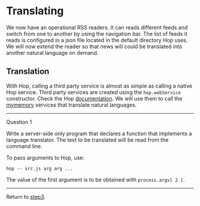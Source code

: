 Translating
===========

We now have an operational RSS readers. It can reads different feeds and
switch from one to another by using the navigation bar. The list of feeds
it reads is configured in a json file located in the default directory
Hop uses. We will now extend the reader so that news will could be
translated into another natural language on demand.

Translation
-----------

With Hop, calling a third party service is almost as simple as calling
a native Hop service. Third party services are created using the
`hop.webService` constructor. Check the Hop
[documentation](http://hop-dev.inria.fr/home/00-hop.html). We will use
them to call the [mymemory](http://mymemory.translated.net) services
that translate natural languages.

*****************************************************************************
Question 1

Write a server-side only program that declares a function that implements
a language translator. The text to be translated will be read from the
command line.

To pass arguments to Hop, use:

```shell
hop -- src.js arg arg ...
```

The value of the first argument is to be obtained with `process.argv[ 2 ]`.

*****************************************************************************
Return to [step3](https://github.com/manuel-serrano/hop-tutorials/tree/master/rss/step3/).


